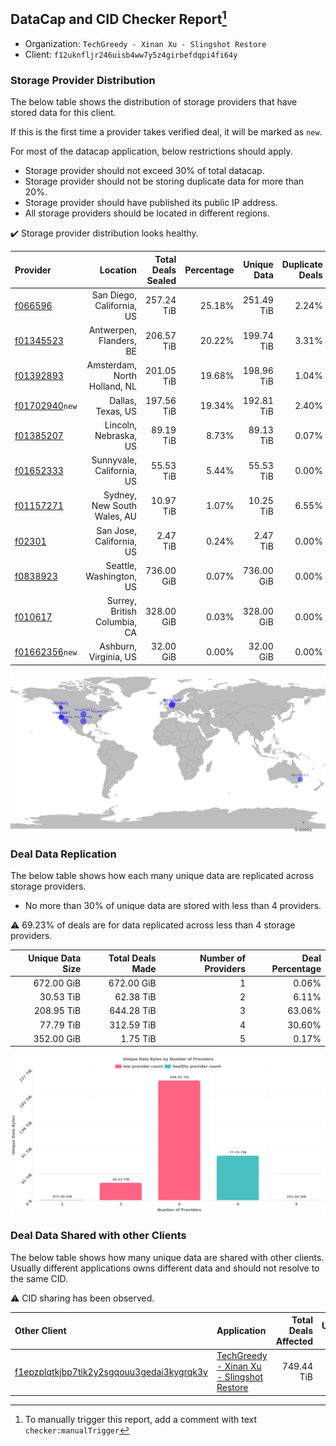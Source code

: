 ## DataCap and CID Checker Report[^1]
 - Organization: `TechGreedy - Xinan Xu - Slingshot Restore`
 - Client: `f12uknfljr246uisb4ww7y5z4girbefdqpi4fi64y`
### Storage Provider Distribution
The below table shows the distribution of storage providers that have stored data for this client.

If this is the first time a provider takes verified deal, it will be marked as `new`.

For most of the datacap application, below restrictions should apply.
 - Storage provider should not exceed 30% of total datacap.
 - Storage provider should not be storing duplicate data for more than 20%.
 - Storage provider should have published its public IP address.
 - All storage providers should be located in different regions.

✔️ Storage provider distribution looks healthy.

| Provider                                                    |                     Location | Total Deals Sealed | Percentage | Unique Data | Duplicate Deals |
| :---------------------------------------------------------- | ---------------------------: | -----------------: | ---------: | ----------: | --------------: |
| [f066596](https://filfox.info/en/address/f066596)           |    San Diego, California, US |         257.24 TiB |     25.18% |  251.49 TiB |           2.24% |
| [f01345523](https://filfox.info/en/address/f01345523)       |      Antwerpen, Flanders, BE |         206.57 TiB |     20.22% |  199.74 TiB |           3.31% |
| [f01392893](https://filfox.info/en/address/f01392893)       | Amsterdam, North Holland, NL |         201.05 TiB |     19.68% |  198.96 TiB |           1.04% |
| [f01702940](https://filfox.info/en/address/f01702940)`new`  |            Dallas, Texas, US |         197.56 TiB |     19.34% |  192.81 TiB |           2.40% |
| [f01385207](https://filfox.info/en/address/f01385207)       |        Lincoln, Nebraska, US |          89.19 TiB |      8.73% |   89.13 TiB |           0.07% |
| [f01652333](https://filfox.info/en/address/f01652333)       |    Sunnyvale, California, US |          55.53 TiB |      5.44% |   55.53 TiB |           0.00% |
| [f01157271](https://filfox.info/en/address/f01157271)       |  Sydney, New South Wales, AU |          10.97 TiB |      1.07% |   10.25 TiB |           6.55% |
| [f02301](https://filfox.info/en/address/f02301)             |     San Jose, California, US |           2.47 TiB |      0.24% |    2.47 TiB |           0.00% |
| [f0838923](https://filfox.info/en/address/f0838923)         |      Seattle, Washington, US |         736.00 GiB |      0.07% |  736.00 GiB |           0.00% |
| [f010617](https://filfox.info/en/address/f010617)           | Surrey, British Columbia, CA |         328.00 GiB |      0.03% |  328.00 GiB |           0.00% |
| [f01662356](https://filfox.info/en/address/f01662356)`new`  |        Ashburn, Virginia, US |          32.00 GiB |      0.00% |   32.00 GiB |           0.00% |

![Provider Distribution](https://raw.githubusercontent.com/data-preservation-programs/filplus-checker-assets/main/filecoin-project/filecoin-plus-large-datasets/issues/138/1671092708634.png)
### Deal Data Replication
The below table shows how each many unique data are replicated across storage providers.
- No more than 30% of unique data are stored with less than 4 providers.

⚠️ 69.23% of deals are for data replicated across less than 4 storage providers.

| Unique Data Size | Total Deals Made | Number of Providers | Deal Percentage |
| ---------------: | ---------------: | ------------------: | --------------: |
|       672.00 GiB |       672.00 GiB |                   1 |           0.06% |
|        30.53 TiB |        62.38 TiB |                   2 |           6.11% |
|       208.95 TiB |       644.28 TiB |                   3 |          63.06% |
|        77.79 TiB |       312.59 TiB |                   4 |          30.60% |
|       352.00 GiB |         1.75 TiB |                   5 |           0.17% |

![Replication Distribution](https://raw.githubusercontent.com/data-preservation-programs/filplus-checker-assets/main/filecoin-project/filecoin-plus-large-datasets/issues/138/1671092711410.png)
### Deal Data Shared with other Clients
The below table shows how many unique data are shared with other clients.
Usually different applications owns different data and should not resolve to the same CID.

⚠️ CID sharing has been observed.

| Other Client                                                                                                          | Application                                                                                                                | Total Deals Affected | Unique CIDs |  Verifier |
| :-------------------------------------------------------------------------------------------------------------------- | :------------------------------------------------------------------------------------------------------------------------- | -------------------: | ----------: | --------: |
| [f1epzplqtkjbp7tik2y2sgqouu3gedai3kygrqk3y](https://filfox.info/en/address/f1epzplqtkjbp7tik2y2sgqouu3gedai3kygrqk3y) | [TechGreedy \- Xinan Xu \- Slingshot Restore](https://github.com/filecoin-project/filecoin-plus-large-datasets/issues/227) |           749.44 TiB |       6,802 | LDN # 227 |

[^1]: To manually trigger this report, add a comment with text `checker:manualTrigger`
